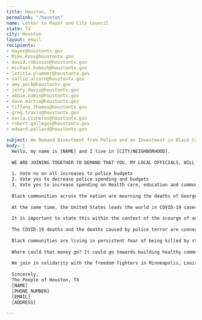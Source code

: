 ```yaml
---
title: Houston, TX
permalink: "/houston"
name: Letter to Mayor and City Council
state: TX
city: Houston
layout: email
recipients:
- mayor@houstontx.gov
- Mike.Knox@houstontx.gov	
- david.robinson@houstontx.gov	
- michael.kubosh@houstontx.gov	
- letitia.plummer@houstontx.gov	
- sallie.alcorn@houstontx.gov	
- amy.peck@houstontx.gov	
- jerry.davis@houstontx.gov	
- abbie.kamin@houstontx.gov	
- dave.martin@houstontx.gov	
- tiffany.thomas@houstontx.gov	
- greg.travis@houstontx.gov	
- karla.cisneros@houstontx.gov	
- robert.gallegos@houstontx.gov	
- edward.pollard@houstontx.gov

subject: We Demand Divestment from Police and an Investment in Black Communities
body: |
  Hello, my name is [NAME] and I live in [CITY/NEIGHBORHOOD].
  
  WE ARE JOINING TOGETHER TO DEMAND THAT YOU, MY LOCAL OFFICIALS, WILL: 
  
  1. Vote no on all increases to police budgets 
  2. Vote yes to decrease police spending and budgets 
  3. Vote yes to increase spending on Health care, education and community programs that keep us safe.
  
  Black communities across the nation are mourning the deaths of George Floyd, tortured to death by Minneapolis police, Ahmaud Arbery, a jogger who was killed while running in a residential neighborhood in Brunswick, Georgia, Breonna Taylor an EMT killed while asleep in her bed in Louisville,KY, Dreasjon Reed in Indianapolis and Tony McDade in Tallahassee. Their names are added to a devastatingly long list of Black people who have been killed at the hands of vigilantes or law enforcement. Not to mention the others whose names we don’t yet know, and may never know since they were killed without a camera recording it.
  
  At the same time, the United States leads the world in COVID-19 cases. So far, more than 100,000 people — enough to fill a football stadium– have perished from the virus,with over one million cases confirmed, and those numbers don’t reflect all the people dying from virus-related illnesses. Black people are suffering disproportionately from COVID-19, four times more likely to die than their white neighbors. 
  
  It is important to state this within the context of the scourge of anti-Black police terror and the resulting uprisings taking place across the U.S. 
  
  The COVID-19 deaths and the deaths caused by police terror are connected and consequential to each other. The United States does not have a national healthcare system. Instead, we have the largest military budget in the world, and some of the most well-funded and militarized police departments in the world, too. Policing and militarization overwhelmingly dominate the bulk of national and local budgets. In fact, police and military funding has increased every single year since 1973, and  at the same time, funding for public health decreased every year, crystallized  most recently when the Trump administration eliminated the US Pandemic Response Team in 2018, citing “costs”. 
  
  Black communities are living in persistent fear of being killed by state authorities like police, immigration agents or even white vigilantes who are emboldened by state actors. According to the Urban Institute, in 1977, state and local governments spent $60 billion on police and corrections . In 2017, they spent $194 billion. A 220 percent increase. Despite continued profiling, harassment, terror and killing of Black communities, local and federal decision-makers continue to invest in the police, which leaves Black people vulnerable and our communities no safer.
  
  Where could that money go? It could go towards building healthy communities, to the health of our elders and children,to neighborhood infrastructure, to education, to childcare, to support a vibrant Black future. The possibilities are endless. 
  
  We join in solidarity with the freedom fighters in Minneapolis, Louisville, and across the United States. And we call for the end to police terror. 
  
  Sincerely,
  The People of Houston, TX
  [NAME]
  [PHONE_NUMBER]
  [EMAIL]
  [ADDRESS]

---
```


